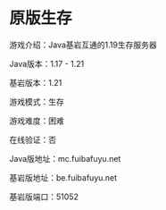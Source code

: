 # 原版生存

游戏介绍：Java基岩互通的1.19生存服务器

Java版本：1.17 - 1.21

基岩版本：1.21

游戏模式：生存

游戏难度：困难

在线验证：否

Java版地址：mc.fuibafuyu.net

基岩版地址：be.fuibafuyu.net

基岩版端口：51052
